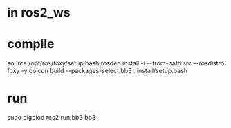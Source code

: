 # in ros2_ws
# compile
source /opt/ros/foxy/setup.bash
rosdep install -i --from-path src --rosdistro foxy -y
colcon build --packages-select bb3
. install/setup.bash

# run
sudo pigpiod
ros2 run bb3 bb3

